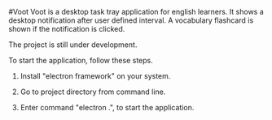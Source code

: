 #Voot
Voot is a desktop task tray application for english learners. It shows a desktop notification after user defined interval. A vocabulary flashcard is shown if the notification is clicked.

The project is still under development.

To start the application, follow these steps.

1. Install "electron framework" on your system.

2. Go to project directory from command line.

3. Enter command "electron .", to start the application.
